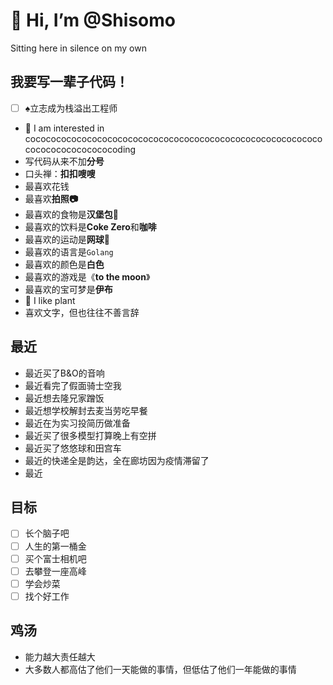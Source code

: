 # 👋 Hi, I’m @Shisomo

Sitting here in silence on my own

## 我要写一辈子代码！

- [ ] ♠︎立志成为栈溢出工程师
- 👀 I am interested in cocococococococococococococococococococococococococococococococococococococoding
- 写代码从来不加**分号**
- 口头禅：**扣扣嗖嗖**
- 最喜欢花钱
- 最喜欢**拍照📷**
- 最喜欢的食物是**汉堡包🍔**
- 最喜欢的饮料是**Coke Zero**和**咖啡**
- 最喜欢的运动是**网球🎾**
- 最喜欢的语言是`Golang`
- 最喜欢的颜色是**白色**
- 最喜欢的游戏是《**to the moon**》
- 最喜欢的宝可梦是**伊布**
- 🍃 I like plant
- 喜欢文字，但也往往不善言辞


## 最近

- 最近买了B&O的音响
- 最近看完了假面骑士空我
- 最近想去隆兄家蹭饭
- 最近想学校解封去麦当劳吃早餐
- 最近在为实习投简历做准备
- 最近买了很多模型打算晚上有空拼
- 最近买了悠悠球和田宫车
- 最近的快递全是韵达，全在廊坊因为疫情滞留了
- 最近

## 目标

- [ ] 长个脑子吧
- [ ] 人生的第一桶金
- [ ] 买个富士相机吧
- [ ] 去攀登一座高峰
- [ ] 学会炒菜
- [ ] 找个好工作

## 鸡汤

- 能力越大责任越大
- 大多数人都高估了他们一天能做的事情，但低估了他们一年能做的事情
